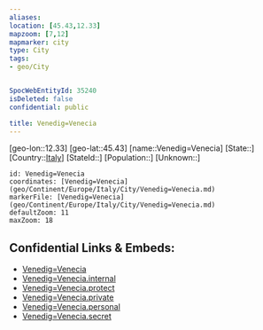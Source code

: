 ```yaml
---
aliases: 
location: [45.43,12.33]
mapzoom: [7,12] 
mapmarker: city 
type: City
tags:
- geo/City


SpocWebEntityId: 35240
isDeleted: false
confidential: public

title: Venedig=Venecia
---
```

[geo-lon::12.33]
[geo-lat::45.43]
[name::Venedig=Venecia]
[State::]
[Country::[Italy](geo/Continent/Europe/Italy.md)]
[StateId::]
[Population::]
[Unknown::]


```leaflet
id: Venedig=Venecia
coordinates: [Venedig=Venecia](geo/Continent/Europe/Italy/City/Venedig=Venecia.md)
markerFile: [Venedig=Venecia](geo/Continent/Europe/Italy/City/Venedig=Venecia.md)
defaultZoom: 11 
maxZoom: 18
```


## Confidential Links & Embeds: 
- [Venedig=Venecia](../../../../../../_public/geo/Continent/Europe/Italy/City/Venedig=Venecia.md) 
- [Venedig=Venecia.internal](../../../../../../_internal/geo/Continent/Europe/Italy/City/Venedig=Venecia.internal.md) 
- [Venedig=Venecia.protect](../../../../../../_protect/geo/Continent/Europe/Italy/City/Venedig=Venecia.protect.md) 
- [Venedig=Venecia.private](../../../../../../_private/geo/Continent/Europe/Italy/City/Venedig=Venecia.private.md) 
- [Venedig=Venecia.personal](../../../../../../_personal/geo/Continent/Europe/Italy/City/Venedig=Venecia.personal.md) 
- [Venedig=Venecia.secret](../../../../../../_secret/geo/Continent/Europe/Italy/City/Venedig=Venecia.secret.md) 
